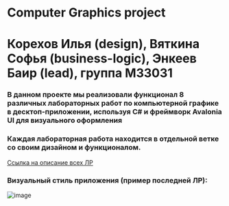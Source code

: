 # Computer Graphics project

# Корехов Илья (design), Вяткина Софья (business-logic), Энкеев Баир (lead), группа М33031
### В данном проекте мы реализовали функционал 8 различных лабораторных работ по компьютерной графике в десктоп-приложении, используя C# и фреймворк Avalonia UI для визуального оформления

### Каждая лабораторная работа находится в отдельной ветке со своим дизайном и функционалом.
[Ссылка на описание всех ЛР](https://docs.google.com/document/d/18vZHobQ0sUQ5i9SJ37konNfA_vhtcnIh6Tj79oa35-s/edit)


### Визуальный стиль приложения (пример последней ЛР):

![image](https://user-images.githubusercontent.com/79146846/212498027-e612c5c2-363f-441c-98c9-763899ccd63d.png)
